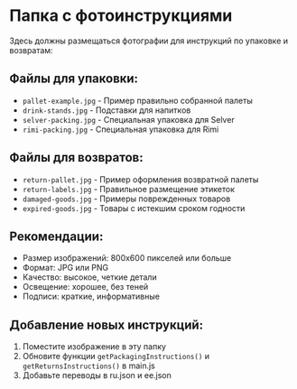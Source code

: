 # Папка с фотоинструкциями

Здесь должны размещаться фотографии для инструкций по упаковке и возвратам:

## Файлы для упаковки:
- `pallet-example.jpg` - Пример правильно собранной палеты
- `drink-stands.jpg` - Подставки для напитков
- `selver-packing.jpg` - Специальная упаковка для Selver
- `rimi-packing.jpg` - Специальная упаковка для Rimi

## Файлы для возвратов:
- `return-pallet.jpg` - Пример оформления возвратной палеты
- `return-labels.jpg` - Правильное размещение этикеток
- `damaged-goods.jpg` - Примеры поврежденных товаров
- `expired-goods.jpg` - Товары с истекшим сроком годности

## Рекомендации:
- Размер изображений: 800x600 пикселей или больше
- Формат: JPG или PNG
- Качество: высокое, четкие детали
- Освещение: хорошее, без теней
- Подписи: краткие, информативные

## Добавление новых инструкций:
1. Поместите изображение в эту папку
2. Обновите функции `getPackagingInstructions()` и `getReturnsInstructions()` в main.js
3. Добавьте переводы в ru.json и ee.json
